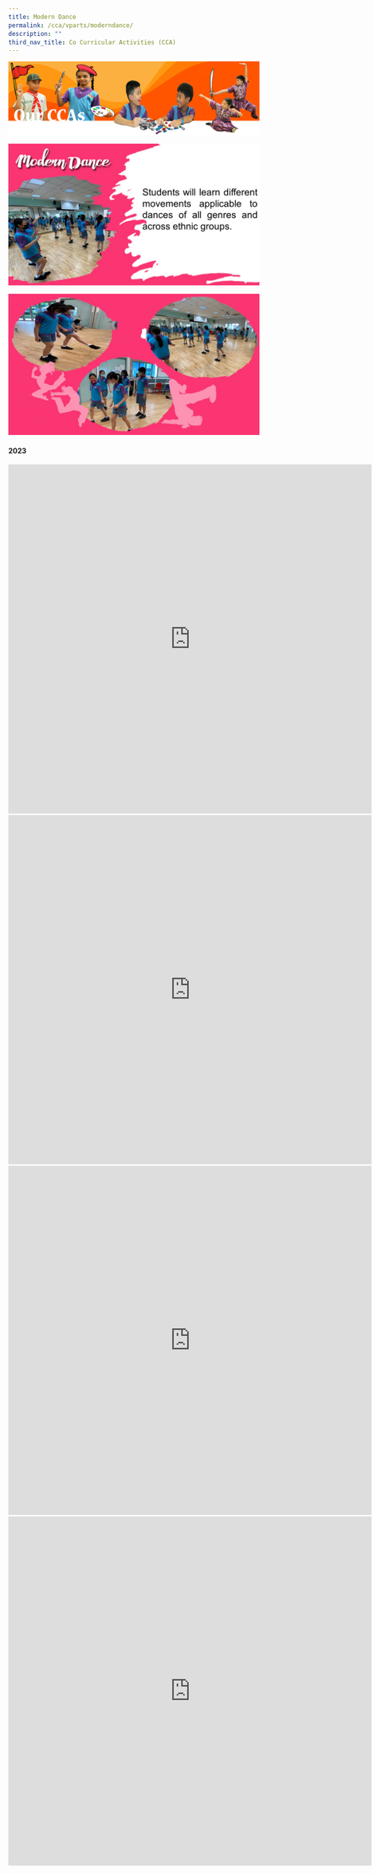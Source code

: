 ```yaml
---
title: Modern Dance
permalink: /cca/vparts/moderndance/
description: ""
third_nav_title: Co Curricular Activities (CCA)
---
```

![](/images/CCAbanner.png)

![](/images/CCA2022/CCA-dance1.jpg)

![](/images/CCA2022/CCA-dance2.jpg)

#### 2023
<iframe allowfullscreen="true" height="700" width="729" frameborder="0" src="https://docs.google.com/presentation/d/e/2PACX-1vTV8HzlQu_Sgx-55w8-cyfMtUtRIO2FBFO081cl4OGd8uvTGld1n55W7of16ZhTGxKM3vvknQ9s-LAP/embed?start=true&amp;loop=true&amp;delayms=3000"></iframe>

<iframe src="https://player.vimeo.com/video/797579022?h=b26d92c620&amp;badge=0&amp;autopause=0&amp;player_id=0&amp;app_id=58479" width="729" height="700" frameborder="0" allow="autoplay; fullscreen; picture-in-picture" allowfullscreen="" title="2023 Modern Dance"></iframe>

<iframe src="https://player.vimeo.com/video/797578998?h=2c18ba1e6a&amp;badge=0&amp;autopause=0&amp;player_id=0&amp;app_id=58479" width="729" height="700" frameborder="0" allow="autoplay; fullscreen; picture-in-picture" allowfullscreen="" title="2023 Modern Dance 2"></iframe>

<iframe src="https://player.vimeo.com/video/797578987?h=6770190c76&amp;badge=0&amp;autopause=0&amp;player_id=0&amp;app_id=58479" width="729" height="700" frameborder="0" allow="autoplay; fullscreen; picture-in-picture" allowfullscreen="" title="2023 Modern Dance 3"></iframe>